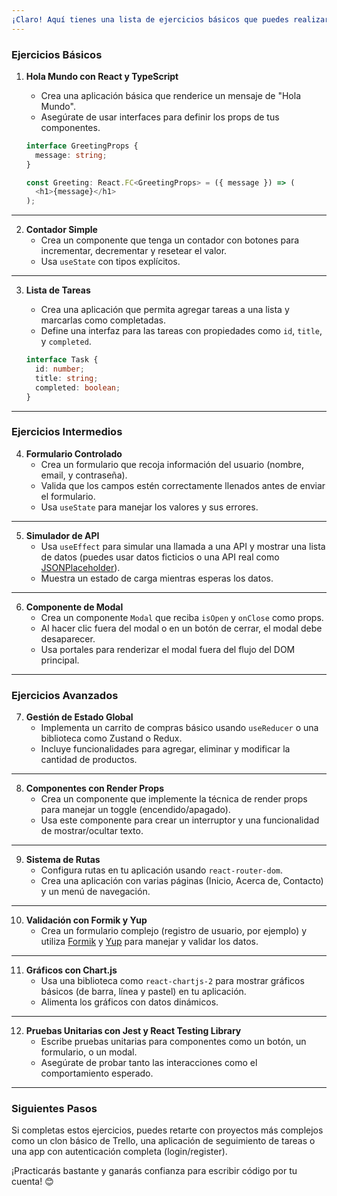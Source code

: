 ```yaml
---
¡Claro! Aquí tienes una lista de ejercicios básicos que puedes realizar para practicar React con TypeScript. Los ejercicios van incrementando en dificultad para que vayas incorporando y consolidando tus conocimientos:
---
```


### **Ejercicios Básicos**

1. **Hola Mundo con React y TypeScript**

   - Crea una aplicación básica que renderice un mensaje de "Hola Mundo".
   - Asegúrate de usar interfaces para definir los props de tus componentes.

   ```ts
   interface GreetingProps {
     message: string;
   }

   const Greeting: React.FC<GreetingProps> = ({ message }) => (
     <h1>{message}</h1>
   );
   ```

---

2. **Contador Simple**
   - Crea un componente que tenga un contador con botones para incrementar, decrementar y resetear el valor.
   - Usa `useState` con tipos explícitos.

---

3. **Lista de Tareas**

   - Crea una aplicación que permita agregar tareas a una lista y marcarlas como completadas.
   - Define una interfaz para las tareas con propiedades como `id`, `title`, y `completed`.

   ```ts
   interface Task {
     id: number;
     title: string;
     completed: boolean;
   }
   ```

---

### **Ejercicios Intermedios**

4. **Formulario Controlado**
   - Crea un formulario que recoja información del usuario (nombre, email, y contraseña).
   - Valida que los campos estén correctamente llenados antes de enviar el formulario.
   - Usa `useState` para manejar los valores y sus errores.

---

5. **Simulador de API**
   - Usa `useEffect` para simular una llamada a una API y mostrar una lista de datos (puedes usar datos ficticios o una API real como [JSONPlaceholder](https://jsonplaceholder.typicode.com/)).
   - Muestra un estado de carga mientras esperas los datos.

---

6. **Componente de Modal**
   - Crea un componente `Modal` que reciba `isOpen` y `onClose` como props.
   - Al hacer clic fuera del modal o en un botón de cerrar, el modal debe desaparecer.
   - Usa portales para renderizar el modal fuera del flujo del DOM principal.

---

### **Ejercicios Avanzados**

7. **Gestión de Estado Global**
   - Implementa un carrito de compras básico usando `useReducer` o una biblioteca como Zustand o Redux.
   - Incluye funcionalidades para agregar, eliminar y modificar la cantidad de productos.

---

8. **Componentes con Render Props**
   - Crea un componente que implemente la técnica de render props para manejar un toggle (encendido/apagado).
   - Usa este componente para crear un interruptor y una funcionalidad de mostrar/ocultar texto.

---

9. **Sistema de Rutas**
   - Configura rutas en tu aplicación usando `react-router-dom`.
   - Crea una aplicación con varias páginas (Inicio, Acerca de, Contacto) y un menú de navegación.

---

10. **Validación con Formik y Yup**
    - Crea un formulario complejo (registro de usuario, por ejemplo) y utiliza [Formik](https://formik.org/) y [Yup](https://github.com/jquense/yup) para manejar y validar los datos.

---

11. **Gráficos con Chart.js**
    - Usa una biblioteca como `react-chartjs-2` para mostrar gráficos básicos (de barra, línea y pastel) en tu aplicación.
    - Alimenta los gráficos con datos dinámicos.

---

12. **Pruebas Unitarias con Jest y React Testing Library**
    - Escribe pruebas unitarias para componentes como un botón, un formulario, o un modal.
    - Asegúrate de probar tanto las interacciones como el comportamiento esperado.

---

### **Siguientes Pasos**

Si completas estos ejercicios, puedes retarte con proyectos más complejos como un clon básico de Trello, una aplicación de seguimiento de tareas o una app con autenticación completa (login/register).

¡Practicarás bastante y ganarás confianza para escribir código por tu cuenta! 😊
